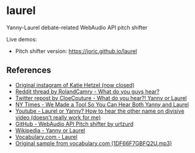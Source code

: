 # laurel

Yanny-Laurel debate-related WebAudio API pitch shifter

Live demos:

* Pitch shifter version: https://joric.github.io/laurel

## References

* [Original instagram of Katie Hetzel (now closed)](https://www.instagram.com/katiehetzel/)
* [Reddit thread by RolandCamry - What do you guys hear?](https://www.reddit.com/r/blackmagicfuckery/comments/8ixrwi/what_do_you_guys_hear/)
* [Twitter repost by CloeCouture - What do you hear?! Yanny or Laurel](https://twitter.com/CloeCouture/status/996218489831473152)
* [NY Times - We Made a Tool So You Can Hear Both Yanny and Laurel](https://nytimes.com/interactive/2018/05/16/upshot/audio-clip-yanny-laurel-debate.html)
* [Youtube - Laurel or Yanny? How to hear the other name on divisive video (doesn't really work for me)](https://www.youtube.com/watch?v=9PrndtwT-us)
* [GitHub - WebAudio API Pitch shifter by urtzurd](https://github.com/urtzurd/html-audio)
* [Wikipedia - Yanny or Laurel](https://en.wikipedia.org/wiki/Yanny_or_Laurel)
* [Vocabulary.com - Laurel](https://www.vocabulary.com/dictionary/laurel)
* [Original sample from vocabulary.com (1DF66F7GBFQ2U.mp3)](https://audio.vocab.com/1.0/us/L/1DF66F7GBFQ2U.mp3)

